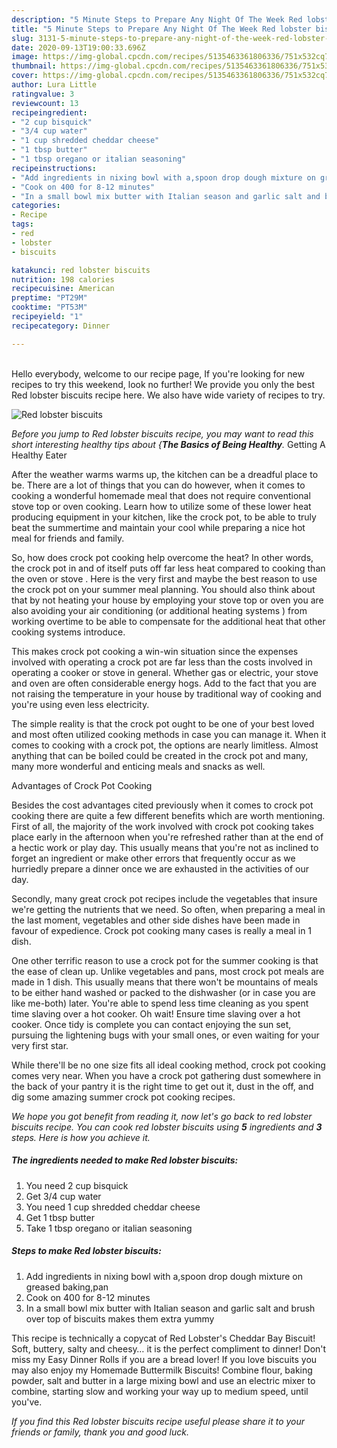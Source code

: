 ```yaml
---
description: "5 Minute Steps to Prepare Any Night Of The Week Red lobster biscuits"
title: "5 Minute Steps to Prepare Any Night Of The Week Red lobster biscuits"
slug: 3131-5-minute-steps-to-prepare-any-night-of-the-week-red-lobster-biscuits
date: 2020-09-13T19:00:33.696Z
image: https://img-global.cpcdn.com/recipes/5135463361806336/751x532cq70/red-lobster-biscuits-recipe-main-photo.jpg
thumbnail: https://img-global.cpcdn.com/recipes/5135463361806336/751x532cq70/red-lobster-biscuits-recipe-main-photo.jpg
cover: https://img-global.cpcdn.com/recipes/5135463361806336/751x532cq70/red-lobster-biscuits-recipe-main-photo.jpg
author: Lura Little
ratingvalue: 3
reviewcount: 13
recipeingredient:
- "2 cup bisquick"
- "3/4 cup water"
- "1 cup shredded cheddar cheese"
- "1 tbsp butter"
- "1 tbsp oregano or italian seasoning"
recipeinstructions:
- "Add ingredients in nixing bowl with a,spoon drop dough mixture on greased baking,pan"
- "Cook on 400 for 8-12 minutes"
- "In a small bowl mix butter with Italian season and garlic salt and brush over top  of biscuits makes them extra yummy"
categories:
- Recipe
tags:
- red
- lobster
- biscuits

katakunci: red lobster biscuits 
nutrition: 198 calories
recipecuisine: American
preptime: "PT29M"
cooktime: "PT53M"
recipeyield: "1"
recipecategory: Dinner

---
```

<br>
Hello everybody, welcome to our recipe page, If you're looking for new recipes to try this weekend, look no further! We provide you only the best Red lobster biscuits recipe here. We also have wide variety of recipes to try.
<br>


![Red lobster biscuits](https://img-global.cpcdn.com/recipes/5135463361806336/751x532cq70/red-lobster-biscuits-recipe-main-photo.jpg)

<i>Before you jump to Red lobster biscuits recipe, you may want to read this short interesting healthy tips about {<strong>The Basics of Being Healthy</strong>.</i>
Getting A Healthy Eater


After the weather warms warms up, the kitchen can be a dreadful place to be. There are a lot of things that you can do however, when it comes to cooking a wonderful homemade meal that does not require conventional stove top or oven cooking. Learn how to utilize some of these lower heat producing equipment in your kitchen, like the crock pot, to be able to truly beat the summertime and maintain your cool while preparing a nice hot meal for friends and family.

So, how does crock pot cooking help overcome the heat? In other words, the crock pot in and of itself puts off far less heat compared to cooking than the oven or stove . Here is the very first and maybe the best reason to use the crock pot on your summer meal planning. You should also think about that by not heating your house by employing your stove top or oven you are also avoiding your air conditioning (or additional heating systems ) from working overtime to be able to compensate for the additional heat that other cooking systems introduce.

This makes crock pot cooking a win-win situation since the expenses involved with operating a crock pot are far less than the costs involved in operating a cooker or stove in general. Whether gas or electric, your stove and oven are often considerable energy hogs. Add to the fact that you are not raising the temperature in your house by traditional way of cooking and you're using even less electricity.

 The simple reality is that the crock pot ought to be one of your best loved and most often utilized cooking methods in case you can manage it. When it comes to cooking with a crock pot, the options are nearly limitless.  Almost anything that can be boiled could be created in the crock pot and many, many more wonderful and enticing meals and snacks as well.

Advantages of Crock Pot Cooking

Besides the cost advantages cited previously when it comes to crock pot cooking there are quite a few different benefits which are worth mentioning. First of all, the majority of the work involved with crock pot cooking takes place early in the afternoon when you're refreshed rather than at the end of a hectic work or play day. This usually means that you're not as inclined to forget an ingredient or make other errors that frequently occur as we hurriedly prepare a dinner once we are exhausted in the activities of our day.

Secondly, many great crock pot recipes include the vegetables that insure we're getting the nutrients that we need. So often, when preparing a meal in the last moment, vegetables and other side dishes have been made in favour of expedience. Crock pot cooking many cases is really a meal in 1 dish.

One other terrific reason to use a crock pot for the summer cooking is that the ease of clean up.  Unlike vegetables and pans, most crock pot meals are made in 1 dish. This usually means that there won't be mountains of meals to be either hand washed or packed to the dishwasher (or in case you are like me-both) later. You're able to spend less time cleaning as you spent time slaving over a hot cooker. Oh wait! Ensure time slaving over a hot cooker. Once tidy is complete you can contact enjoying the sun set, pursuing the lightening bugs with your small ones, or even waiting for your very first star.

While there'll be no one size fits all ideal cooking method, crock pot cooking comes very near. When you have a crock pot gathering dust somewhere in the back of your pantry it is the right time to get out it, dust in the off, and dig some amazing summer crock pot cooking recipes.


<i>We hope you got benefit from reading it, now let's go back to red lobster biscuits recipe. You can cook red lobster biscuits using <strong>5</strong> ingredients and <strong>3</strong> steps. Here is how you achieve it.
</i>

##### The ingredients needed to make Red lobster biscuits:

1. You need 2 cup bisquick
1. Get 3/4 cup water
1. You need 1 cup shredded cheddar cheese
1. Get 1 tbsp butter
1. Take 1 tbsp oregano or italian seasoning


##### Steps to make Red lobster biscuits:

1. Add ingredients in nixing bowl with a,spoon drop dough mixture on greased baking,pan
1. Cook on 400 for 8-12 minutes
1. In a small bowl mix butter with Italian season and garlic salt and brush over top  of biscuits makes them extra yummy


This recipe is technically a copycat of Red Lobster&#39;s Cheddar Bay Biscuit! Soft, buttery, salty and cheesy… it is the perfect compliment to dinner! Don&#39;t miss my Easy Dinner Rolls if you are a bread lover! If you love biscuits you may also enjoy my Homemade Buttermilk Biscuits! Combine flour, baking powder, salt and butter in a large mixing bowl and use an electric mixer to combine, starting slow and working your way up to medium speed, until you&#39;ve. 

<i>If you find this Red lobster biscuits recipe useful please share it to your friends or family, thank you and good luck.</i>
